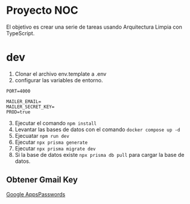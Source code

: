 # Proyecto NOC
El objetivo es crear una serie de tareas usando Arquitectura Limpia con TypeScript.


# dev

1. Clonar el archivo env.template a .env
2. configurar las variables de entorno.
```
PORT=4000

MAILER_EMAIL=
MAILER_SECRET_KEY=
PROD=true
```
3. Ejecutar el comando 
```npm install```
4. Levantar las bases de datos con el comando 
``` docker compose up -d ```
5. Ejecuatar 
``` npm run dev ```
6. Ejecutar 
```npx prisma generate ```
7. Ejecutar 
```npx prisma migrate dev```
8. Si la base de datos existe ```npx prisma db pull``` para cargar la base de datos.

## Obtener Gmail Key
[Google AppsPasswords](https://myaccount.google.com/u/0/appasswords)